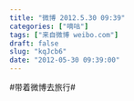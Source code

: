 ```yaml
---
title: "微博 2012.5.30 09:39"
categories: ["嘀咕"]
tags: ["来自微博 weibo.com"]
draft: false
slug: "kqJcb6"
date: "2012-05-30 09:39:00"
---
```


<p>#带着微博去旅行# ​​​​</p>
